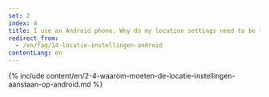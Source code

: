 ```yaml
---
set: 2
index: 4
title: I use an Android phone. Why do my location settings need to be turned on?
redirect_from: 
  - /en/faq/14-locatie-instellingen-android
contentLang: en
---
```

{% include content/en/2-4-waarom-moeten-de-locatie-instellingen-aanstaan-op-android.md %}

